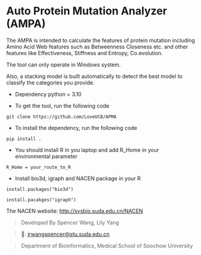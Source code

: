 # Auto Protein Mutation Analyzer (AMPA)
The AMPA is intended to calculate the features of protein mutation including Amino Acid Web features
such as Betweenness Closeness etc. and other features like Effectiveness, Stiffness and Entropy, Co.evolution.

The tool can only operate in Windows system.

Also, a stacking model is built automatically to detect the best model to classify the categories you provide.

- Dependency python = 3.10

- To get the tool, run the following code
```
git clone https://github.com/LoveUCB/APMA
```
- To install the dependency, run the following code
```
pip install .
```
- You should install R in you laptop and add R_Home in your environmental parameter
```
R_Home = your_route_to_R
```
- Install bio3d, igraph and NACEN package in your R
```
install.packages("bio3d")
```
```
install.pacakges("igraph")
```
The NACEN website: http://sysbio.suda.edu.cn/NACEN


> Developed By Spencer Wang, Lily Yang

> 📧: jrwangspencer@stu.suda.edu.cn

> Department of Bioinformatics, Medical School of Soochow University
